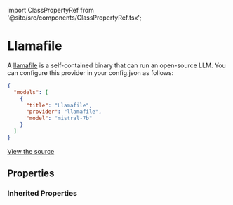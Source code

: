 import ClassPropertyRef from '@site/src/components/ClassPropertyRef.tsx';

# Llamafile

A [llamafile](https://github.com/Mozilla-Ocho/llamafile#readme) is a self-contained binary that can run an open-source LLM. You can configure this provider in your config.json as follows:

```json title="~/.continue/config.json"
{
  "models": [
    {
      "title": "Llamafile",
      "provider": "llamafile",
      "model": "mistral-7b"
    }
  ]
}
```

[View the source](https://github.com/continuedev/continue/blob/main/server/continuedev/libs/llm/llamafile.py)

## Properties

<ClassPropertyRef name='llama_cpp_args' details='{&quot;title&quot;: &quot;Llama Cpp Args&quot;, &quot;description&quot;: &quot;A list of additional arguments to pass to llama.cpp. See [here](https://github.com/ggerganov/llama.cpp/tree/master/examples/server#api-endpoints) for the complete catalog of options.&quot;, &quot;default&quot;: {&quot;stop&quot;: [&quot;[INST]&quot;]}, &quot;type&quot;: &quot;object&quot;}' required={false} default="{&#x27;stop&#x27;: [&#x27;[INST]&#x27;]}"/>
<ClassPropertyRef name='llamafile_command' details='{&quot;title&quot;: &quot;Llamafile Command&quot;, &quot;type&quot;: &quot;string&quot;}' required={false} default=""/>

### Inherited Properties

<ClassPropertyRef name='title' details='{&quot;title&quot;: &quot;Title&quot;, &quot;description&quot;: &quot;A title that will identify this model in the model selection dropdown&quot;, &quot;type&quot;: &quot;string&quot;}' required={false} default=""/>
<ClassPropertyRef name='unique_id' details='{&quot;title&quot;: &quot;Unique Id&quot;, &quot;description&quot;: &quot;The unique ID of the user.&quot;, &quot;type&quot;: &quot;string&quot;}' required={false} default=""/>
<ClassPropertyRef name='model' details='{&quot;title&quot;: &quot;Model&quot;, &quot;description&quot;: &quot;The name of the model to be used (e.g. gpt-4, codellama)&quot;, &quot;default&quot;: &quot;llamacpp&quot;, &quot;type&quot;: &quot;string&quot;}' required={false} default="llamacpp"/>
<ClassPropertyRef name='system_message' details='{&quot;title&quot;: &quot;System Message&quot;, &quot;description&quot;: &quot;A system message that will always be followed by the LLM&quot;, &quot;type&quot;: &quot;string&quot;}' required={false} default=""/>
<ClassPropertyRef name='context_length' details='{&quot;title&quot;: &quot;Context Length&quot;, &quot;description&quot;: &quot;The maximum context length of the LLM in tokens, as counted by count_tokens.&quot;, &quot;default&quot;: 2048, &quot;type&quot;: &quot;integer&quot;}' required={false} default="2048"/>
<ClassPropertyRef name='completion_options' details='{&quot;title&quot;: &quot;Completion Options&quot;, &quot;description&quot;: &quot;Options for the completion endpoint. Read more about the completion options in the documentation.&quot;, &quot;default&quot;: {&quot;temperature&quot;: null, &quot;top_p&quot;: null, &quot;top_k&quot;: null, &quot;presence_penalty&quot;: null, &quot;frequency_penalty&quot;: null, &quot;stop&quot;: null, &quot;max_tokens&quot;: 1023}, &quot;allOf&quot;: [{&quot;$ref&quot;: &quot;#/definitions/BaseCompletionOptions&quot;}]}' required={false} default="{&#x27;temperature&#x27;: None, &#x27;top_p&#x27;: None, &#x27;top_k&#x27;: None, &#x27;presence_penalty&#x27;: None, &#x27;frequency_penalty&#x27;: None, &#x27;stop&#x27;: None, &#x27;max_tokens&#x27;: 1023}"/>
<ClassPropertyRef name='request_options' details='{&quot;title&quot;: &quot;Request Options&quot;, &quot;description&quot;: &quot;Options for the HTTP request to the LLM.&quot;, &quot;default&quot;: {&quot;timeout&quot;: 300, &quot;verify_ssl&quot;: null, &quot;ca_bundle_path&quot;: null, &quot;proxy&quot;: null, &quot;headers&quot;: null}, &quot;allOf&quot;: [{&quot;$ref&quot;: &quot;#/definitions/RequestOptions&quot;}]}' required={false} default="{&#x27;timeout&#x27;: 300, &#x27;verify_ssl&#x27;: None, &#x27;ca_bundle_path&#x27;: None, &#x27;proxy&#x27;: None, &#x27;headers&#x27;: None}"/>
<ClassPropertyRef name='prompt_templates' details='{&quot;title&quot;: &quot;Prompt Templates&quot;, &quot;description&quot;: &quot;A dictionary of prompt templates that can be used to customize the behavior of the LLM in certain situations. For example, set the \&quot;edit\&quot; key in order to change the prompt that is used for the /edit slash command. Each value in the dictionary is a string templated in mustache syntax, and filled in at runtime with the variables specific to the situation. See the documentation for more information.&quot;, &quot;default&quot;: {}, &quot;type&quot;: &quot;object&quot;}' required={false} default="{}"/>
<ClassPropertyRef name='api_key' details='{&quot;title&quot;: &quot;Api Key&quot;, &quot;description&quot;: &quot;The API key for the LLM provider.&quot;, &quot;type&quot;: &quot;string&quot;}' required={false} default=""/>
<ClassPropertyRef name='api_base' details='{&quot;title&quot;: &quot;Api Base&quot;, &quot;description&quot;: &quot;URL of the server&quot;, &quot;default&quot;: &quot;http://localhost:8080&quot;, &quot;type&quot;: &quot;string&quot;}' required={false} default="http://localhost:8080"/>
